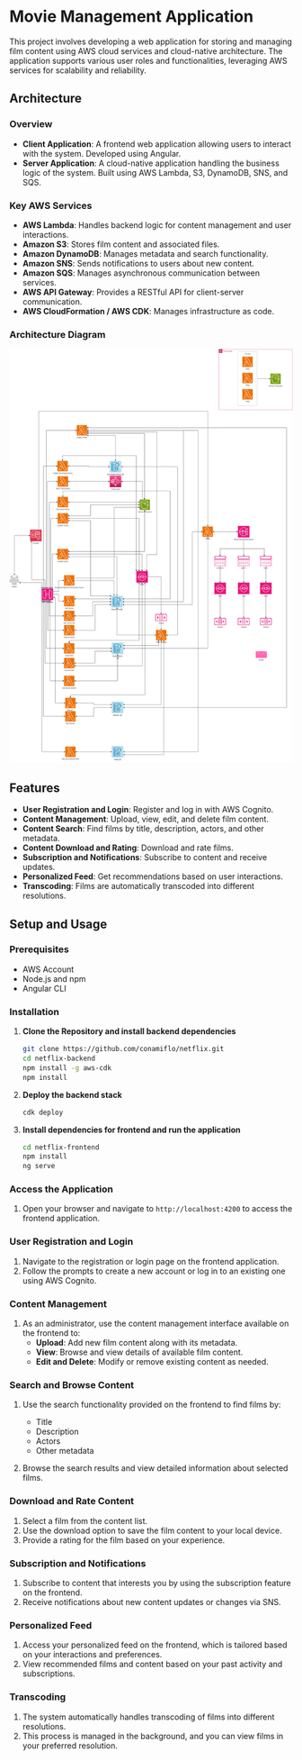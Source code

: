 # Movie Management Application

This project involves developing a web application for storing and managing film content using AWS cloud services and cloud-native architecture. The application supports various user roles and functionalities, leveraging AWS services for scalability and reliability.

## Architecture

### Overview
- **Client Application**: A frontend web application allowing users to interact with the system. Developed using Angular.
- **Server Application**: A cloud-native application handling the business logic of the system. Built using AWS Lambda, S3, DynamoDB, SNS, and SQS.

### Key AWS Services
- **AWS Lambda**: Handles backend logic for content management and user interactions.
- **Amazon S3**: Stores film content and associated files.
- **Amazon DynamoDB**: Manages metadata and search functionality.
- **Amazon SNS**: Sends notifications to users about new content.
- **Amazon SQS**: Manages asynchronous communication between services.
- **AWS API Gateway**: Provides a RESTful API for client-server communication.
- **AWS CloudFormation / AWS CDK**: Manages infrastructure as code.

### Architecture Diagram
![Architecture Diagram]($diagram.drawio.png)

## Features

- **User Registration and Login**: Register and log in with AWS Cognito.
- **Content Management**: Upload, view, edit, and delete film content.
- **Content Search**: Find films by title, description, actors, and other metadata.
- **Content Download and Rating**: Download and rate films.
- **Subscription and Notifications**: Subscribe to content and receive updates.
- **Personalized Feed**: Get recommendations based on user interactions.
- **Transcoding**: Films are automatically transcoded into different resolutions.

## Setup and Usage

### Prerequisites
- AWS Account
- Node.js and npm
- Angular CLI

### Installation

1. **Clone the Repository and install backend dependencies**
   ```bash
   git clone https://github.com/conamiflo/netflix.git
   cd netflix-backend
   npm install -g aws-cdk
   npm install
2. **Deploy the backend stack**
   ```bash
   cdk deploy
2. **Install dependencies for frontend and run the application**
   ```bash
   cd netflix-frontend
   npm install
   ng serve

### Access the Application

1. Open your browser and navigate to `http://localhost:4200` to access the frontend application.

### User Registration and Login

1. Navigate to the registration or login page on the frontend application.
2. Follow the prompts to create a new account or log in to an existing one using AWS Cognito.

### Content Management

1. As an administrator, use the content management interface available on the frontend to:
   - **Upload**: Add new film content along with its metadata.
   - **View**: Browse and view details of available film content.
   - **Edit and Delete**: Modify or remove existing content as needed.

### Search and Browse Content

1. Use the search functionality provided on the frontend to find films by:
   - Title
   - Description
   - Actors
   - Other metadata

2. Browse the search results and view detailed information about selected films.

### Download and Rate Content

1. Select a film from the content list.
2. Use the download option to save the film content to your local device.
3. Provide a rating for the film based on your experience.

### Subscription and Notifications

1. Subscribe to content that interests you by using the subscription feature on the frontend.
2. Receive notifications about new content updates or changes via SNS.

### Personalized Feed

1. Access your personalized feed on the frontend, which is tailored based on your interactions and preferences.
2. View recommended films and content based on your past activity and subscriptions.

### Transcoding

1. The system automatically handles transcoding of films into different resolutions.
2. This process is managed in the background, and you can view films in your preferred resolution.

